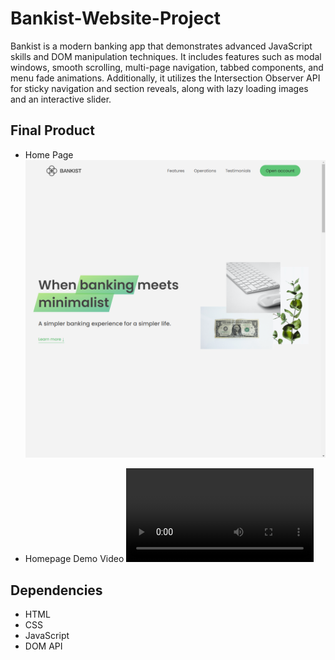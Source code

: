 # Bankist-Website-Project
Bankist is a modern banking app that demonstrates advanced JavaScript skills and DOM manipulation techniques. It includes features such as modal windows, smooth scrolling, multi-page navigation, tabbed components, and menu fade animations. Additionally, it utilizes the Intersection Observer API for sticky navigation and section reveals, along with lazy loading images and an interactive slider.

## Final Product
- Home Page
!["Screenshot of the home page"](https://github.com/MahdisMasoumi/Bankist-Website-Project/blob/main/images/mainpage.png)

- Homepage Demo Video
!["Screenshot of the home page"](https://github.com/MahdisMasoumi/Bankist-Website-Project/main/images/bankist.mp4)


## Dependencies

- HTML
- CSS
- JavaScript
- DOM API
